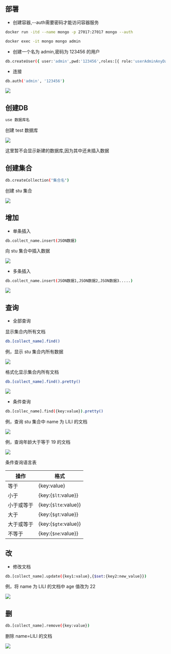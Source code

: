 ## 部署

- 创建容器,--auth需要密码才能访问容器服务
  
```sh
docker run -itd --name mongo -p 27017:27017 mongo --auth 

docker exec -it mongo mongo admin
```

- 创建一个名为 admin,密码为 123456 的用户

```sh
db.createUser({ user:'admin',pwd:'123456',roles:[{ role:'userAdminAnyDatabase',db:'admin'},"readWriteAnyDatabase"]})
```

- 连接

```sh
db.auth('admin', '123456')
```

![](https://cdn.hurra.ltd/img/20201014175200.png)


## 创建DB

```sh
use 数据库名
```

创建 test 数据库

![](https://cdn.hurra.ltd/img/20201014142358.png)

这里暂不会显示新建的数据库,因为其中还未插入数据


## 创建集合

```sh
db.createCollection("集合名")
```

创建 stu 集合

![](https://cdn.hurra.ltd/img/20201014171656.png)


## 增加

- 单条插入

```sh
db.collect_name.insert(JSON数据)
```

向 stu 集合中插入数据

![](https://cdn.hurra.ltd/img/20201014174718.png)

- 多条插入

```sh
db.collect_name.insert(JSON数据1,JSON数据2,JSON数据3.....)
```

![](https://cdn.hurra.ltd/img/20201014175739.png)

## 查询

- 全部查询

显示集合内所有文档

```sh
db.[collect_name].find()
```

例，显示 stu 集合内所有数据

![](https://cdn.hurra.ltd/img/20201014174834.png)

格式化显示集合内所有文档

```sh
db.[collect_name].find().pretty()
```

![](https://cdn.hurra.ltd/img/20201014180104.png)

- 条件查询

```sh
db.[collec_name].find({key:value}).pretty()
```

例，查询 stu 集合中 name 为 LILI 的文档

![](https://cdn.hurra.ltd/img/20201014190333.png)

例，查询年龄大于等于 19 的文档

![](https://cdn.hurra.ltd/img/20201014191820.png)

条件查询语言表

| 操作       | 格式                 |
| ---------- | -------------------- |
| 等于       | {key:value}          |
| 小于       | {key:{`$lt`:value}}  |
| 小于或等于 | {key:{`$lte`:value}} |
| 大于       | {key:{`$gt`:value}}  |
| 大于或等于 | {key:{`$gte`:value}} |
| 不等于     | {key:{`$ne`:value}}  |

## 改

- 修改文档

```sh
db.[collect_name].update({key1:value},{$set:{key2:new_value}})
```

例，将 name 为 LILI 的文档中 age 值改为 22

![](https://cdn.hurra.ltd/img/20201014195214.png)


## 删

```sh
db.[collect_name].remove({key:value})
```

删除 name=LILI 的文档

![](https://cdn.hurra.ltd/img/20201014204226.png)


